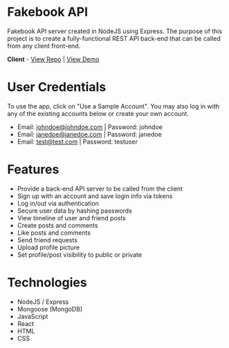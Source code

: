 # Fakebook API

Fakebook API server created in NodeJS using Express. The purpose of this project is to create a fully-functional REST API back-end that can be called from any client front-end.

**Client** - [View Repo](https://github.com/RedRaptor10/fakebook/) | [View Demo](https://redraptor10.github.io/fakebook/)

# User Credentials

To use the app, click on "Use a Sample Account". You may also log in with any of the existing accounts below or create your own account.

- Email: johndoe@johndoe.com | Password: johndoe
- Email: janedoe@janedoe.com | Password: janedoe
- Email: test@test.com | Password: testuser

# Features

- Provide a back-end API server to be called from the client
- Sign up with an account and save login info via tokens
- Log in/out via authentication
- Secure user data by hashing passwords
- View timeline of user and friend posts
- Create posts and comments
- Like posts and comments
- Send friend requests
- Upload profile picture
- Set profile/post visibility to public or private

# Technologies

- NodeJS / Express
- Mongoose (MongoDB)
- JavaScript
- React
- HTML
- CSS